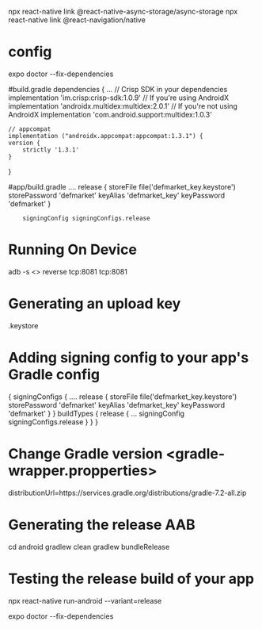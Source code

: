 npx react-native link @react-native-async-storage/async-storage
npx react-native link @react-navigation/native

# config
expo doctor --fix-dependencies

#build.gradle
dependencies {
    ...
      // Crisp SDK in your dependencies
    implementation 'im.crisp:crisp-sdk:1.0.9'
    // If you're using AndroidX
    implementation 'androidx.multidex:multidex:2.0.1'
    // If you're not using AndroidX
    implementation 'com.android.support:multidex:1.0.3'

    // appcompat
    implementation ("androidx.appcompat:appcompat:1.3.1") {
    version {
        strictly '1.3.1'
    }
}

#app/build.gradle
    ....
   release {
            storeFile file('defmarket_key.keystore')
            storePassword 'defmarket'
            keyAlias 'defmarket_key'
            keyPassword 'defmarket'
        }

        signingConfig signingConfigs.release

# Running On Device

adb -s <> reverse tcp:8081 tcp:8081

# Generating an upload key
.keystore 
# Adding signing config to your app's Gradle config
   {
       signingConfigs {
        ....
        release {
            storeFile file('defmarket_key.keystore')
            storePassword 'defmarket'
            keyAlias 'defmarket_key'
            keyPassword 'defmarket'
        }
    }
        buildTypes {
        release {
            ...
            signingConfig signingConfigs.release
        }
    }
    }

# Change Gradle version <gradle-wrapper.propperties>
distributionUrl=https\://services.gradle.org/distributions/gradle-7.2-all.zip

# Generating the release AAB
cd android
gradlew clean
gradlew bundleRelease

# Testing the release build of your app

npx react-native run-android --variant=release

expo doctor --fix-dependencies